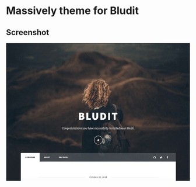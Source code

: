 # Massively theme for Bludit

## Screenshot
![screenshot](https://raw.githubusercontent.com/bludit-themes/massively/master/screenshot.png)
